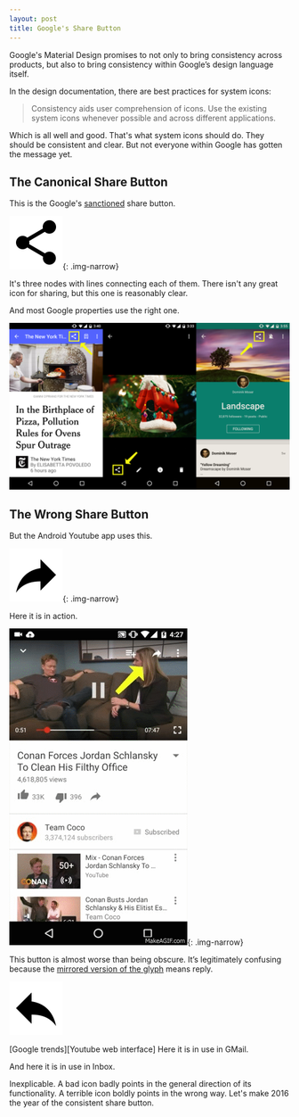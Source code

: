 ```yaml
---
layout: post
title: Google's Share Button
---
```


Google's Material Design promises to not only to bring consistency across products, but also to bring consistency within Google’s design language itself.

In the design documentation, there are best practices for system icons:

> Consistency aids user comprehension of icons. Use the existing system icons whenever possible and across different applications.

Which is all well and good. That's what system icons should do. They should be consistent and clear. But not everyone within Google has gotten the message yet.

## The Canonical Share Button

This is the Google's [sanctioned][sanctioned] share button.

![Canonical Share Button](/assets/2015/01/ic_share_black_24dp.png){: .img-narrow}

It's three nodes with lines connecting each of them. There isn't any great icon for sharing, but this one is reasonably clear.

And most Google properties use the right one.

![share-buttons-irl.png](/assets/2015/01/share-buttons-irl.png)

[sanctioned]: https://design.google.com/icons/#ic_share

## The Wrong Share Button

But the Android Youtube app uses this.

![Wrong Share Button](/assets/2015/01/ic_reply_black_24dp_flipped.png){: .img-narrow}

Here it is in action.

![Youtube Share Button](/assets/2015/01/loop.gif){: .img-narrow}

This button is almost worse than being obscure. It’s legitimately confusing because the [mirrored version of the glyph][reply] means reply.

![share-buttons-irl.png](/assets/2015/01/ic_reply_black_24dp.png)

[reply]: https://design.google.com/icons/#ic_reply

[Google trends][Youtube web interface]
Here it is in use in GMail.

And here it is in use in Inbox.

Inexplicable. A bad icon badly points in the general direction of its functionality. A terrible icon boldly points in the wrong way. Let's make 2016 the year of the consistent share button.
